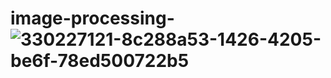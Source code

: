 # image-processing-![330227121-8c288a53-1426-4205-be6f-78ed500722b5](https://github.com/user-attachments/assets/43f88ea7-515a-4d3e-bc18-a325ab51b153)
